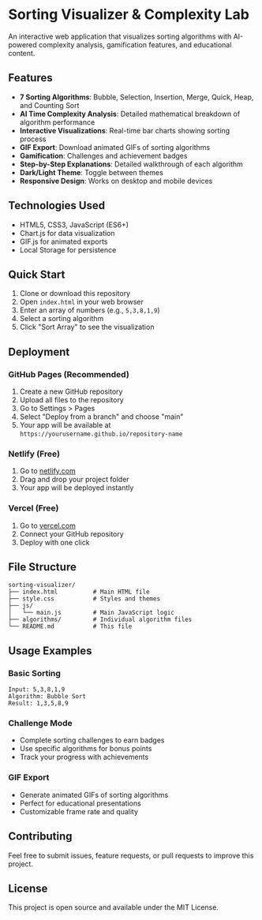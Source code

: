 # Sorting Visualizer & Complexity Lab

An interactive web application that visualizes sorting algorithms with AI-powered complexity analysis, gamification features, and educational content.

## Features

- **7 Sorting Algorithms**: Bubble, Selection, Insertion, Merge, Quick, Heap, and Counting Sort
- **AI Time Complexity Analysis**: Detailed mathematical breakdown of algorithm performance
- **Interactive Visualizations**: Real-time bar charts showing sorting process
- **GIF Export**: Download animated GIFs of sorting algorithms
- **Gamification**: Challenges and achievement badges
- **Step-by-Step Explanations**: Detailed walkthrough of each algorithm
- **Dark/Light Theme**: Toggle between themes
- **Responsive Design**: Works on desktop and mobile devices

## Technologies Used

- HTML5, CSS3, JavaScript (ES6+)
- Chart.js for data visualization
- GIF.js for animated exports
- Local Storage for persistence

## Quick Start

1. Clone or download this repository
2. Open `index.html` in your web browser
3. Enter an array of numbers (e.g., `5,3,8,1,9`)
4. Select a sorting algorithm
5. Click "Sort Array" to see the visualization

## Deployment

### GitHub Pages (Recommended)
1. Create a new GitHub repository
2. Upload all files to the repository
3. Go to Settings > Pages
4. Select "Deploy from a branch" and choose "main"
5. Your app will be available at `https://yourusername.github.io/repository-name`

### Netlify (Free)
1. Go to [netlify.com](https://netlify.com)
2. Drag and drop your project folder
3. Your app will be deployed instantly

### Vercel (Free)
1. Go to [vercel.com](https://vercel.com)
2. Connect your GitHub repository
3. Deploy with one click

## File Structure

```
sorting-visualizer/
├── index.html          # Main HTML file
├── style.css           # Styles and themes
├── js/
│   └── main.js         # Main JavaScript logic
├── algorithms/         # Individual algorithm files
└── README.md           # This file
```

## Usage Examples

### Basic Sorting
```
Input: 5,3,8,1,9
Algorithm: Bubble Sort
Result: 1,3,5,8,9
```

### Challenge Mode
- Complete sorting challenges to earn badges
- Use specific algorithms for bonus points
- Track your progress with achievements

### GIF Export
- Generate animated GIFs of sorting algorithms
- Perfect for educational presentations
- Customizable frame rate and quality

## Contributing

Feel free to submit issues, feature requests, or pull requests to improve this project.

## License

This project is open source and available under the MIT License.

